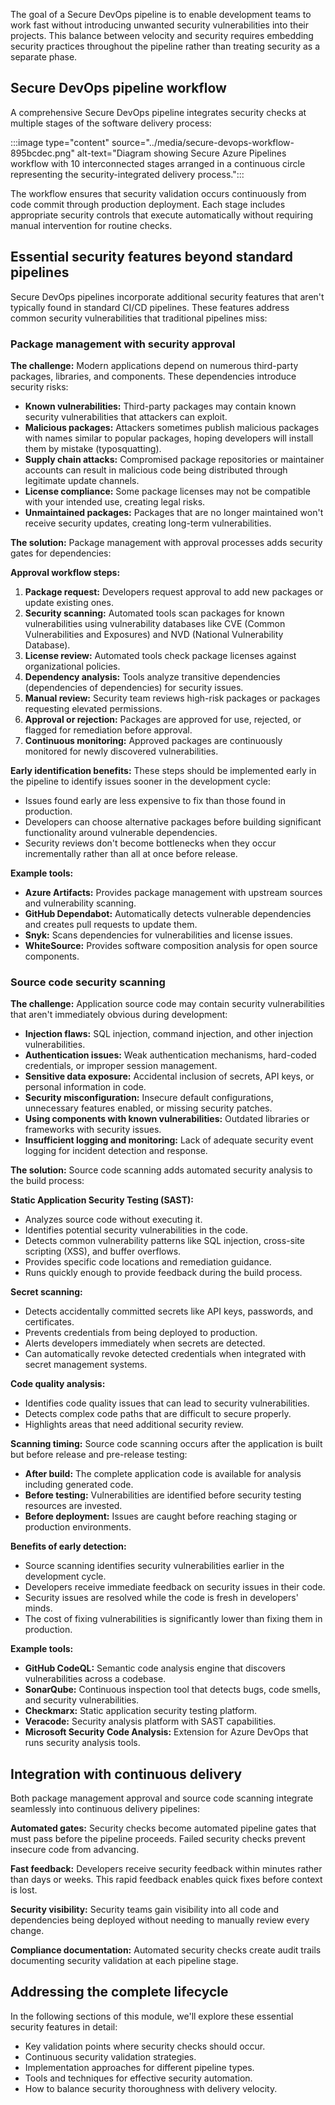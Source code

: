 The goal of a Secure DevOps pipeline is to enable development teams to work fast without introducing unwanted security vulnerabilities into their projects. This balance between velocity and security requires embedding security practices throughout the pipeline rather than treating security as a separate phase.

## Secure DevOps pipeline workflow

A comprehensive Secure DevOps pipeline integrates security checks at multiple stages of the software delivery process:

:::image type="content" source="../media/secure-devops-workflow-895bcdec.png" alt-text="Diagram showing Secure Azure Pipelines workflow with 10 interconnected stages arranged in a continuous circle representing the security-integrated delivery process.":::

The workflow ensures that security validation occurs continuously from code commit through production deployment. Each stage includes appropriate security controls that execute automatically without requiring manual intervention for routine checks.

## Essential security features beyond standard pipelines

Secure DevOps pipelines incorporate additional security features that aren't typically found in standard CI/CD pipelines. These features address common security vulnerabilities that traditional pipelines miss:

### Package management with security approval

**The challenge:** Modern applications depend on numerous third-party packages, libraries, and components. These dependencies introduce security risks:

- **Known vulnerabilities:** Third-party packages may contain known security vulnerabilities that attackers can exploit.
- **Malicious packages:** Attackers sometimes publish malicious packages with names similar to popular packages, hoping developers will install them by mistake (typosquatting).
- **Supply chain attacks:** Compromised package repositories or maintainer accounts can result in malicious code being distributed through legitimate update channels.
- **License compliance:** Some package licenses may not be compatible with your intended use, creating legal risks.
- **Unmaintained packages:** Packages that are no longer maintained won't receive security updates, creating long-term vulnerabilities.

**The solution:** Package management with approval processes adds security gates for dependencies:

**Approval workflow steps:**

1. **Package request:** Developers request approval to add new packages or update existing ones.
2. **Security scanning:** Automated tools scan packages for known vulnerabilities using vulnerability databases like CVE (Common Vulnerabilities and Exposures) and NVD (National Vulnerability Database).
3. **License review:** Automated tools check package licenses against organizational policies.
4. **Dependency analysis:** Tools analyze transitive dependencies (dependencies of dependencies) for security issues.
5. **Manual review:** Security team reviews high-risk packages or packages requesting elevated permissions.
6. **Approval or rejection:** Packages are approved for use, rejected, or flagged for remediation before approval.
7. **Continuous monitoring:** Approved packages are continuously monitored for newly discovered vulnerabilities.

**Early identification benefits:** These steps should be implemented early in the pipeline to identify issues sooner in the development cycle:

- Issues found early are less expensive to fix than those found in production.
- Developers can choose alternative packages before building significant functionality around vulnerable dependencies.
- Security reviews don't become bottlenecks when they occur incrementally rather than all at once before release.

**Example tools:**

- **Azure Artifacts:** Provides package management with upstream sources and vulnerability scanning.
- **GitHub Dependabot:** Automatically detects vulnerable dependencies and creates pull requests to update them.
- **Snyk:** Scans dependencies for vulnerabilities and license issues.
- **WhiteSource:** Provides software composition analysis for open source components.

### Source code security scanning

**The challenge:** Application source code may contain security vulnerabilities that aren't immediately obvious during development:

- **Injection flaws:** SQL injection, command injection, and other injection vulnerabilities.
- **Authentication issues:** Weak authentication mechanisms, hard-coded credentials, or improper session management.
- **Sensitive data exposure:** Accidental inclusion of secrets, API keys, or personal information in code.
- **Security misconfiguration:** Insecure default configurations, unnecessary features enabled, or missing security patches.
- **Using components with known vulnerabilities:** Outdated libraries or frameworks with security issues.
- **Insufficient logging and monitoring:** Lack of adequate security event logging for incident detection and response.

**The solution:** Source code scanning adds automated security analysis to the build process:

**Static Application Security Testing (SAST):**

- Analyzes source code without executing it.
- Identifies potential security vulnerabilities in the code.
- Detects common vulnerability patterns like SQL injection, cross-site scripting (XSS), and buffer overflows.
- Provides specific code locations and remediation guidance.
- Runs quickly enough to provide feedback during the build process.

**Secret scanning:**

- Detects accidentally committed secrets like API keys, passwords, and certificates.
- Prevents credentials from being deployed to production.
- Alerts developers immediately when secrets are detected.
- Can automatically revoke detected credentials when integrated with secret management systems.

**Code quality analysis:**

- Identifies code quality issues that can lead to security vulnerabilities.
- Detects complex code paths that are difficult to secure properly.
- Highlights areas that need additional security review.

**Scanning timing:** Source code scanning occurs after the application is built but before release and pre-release testing:

- **After build:** The complete application code is available for analysis including generated code.
- **Before testing:** Vulnerabilities are identified before security testing resources are invested.
- **Before deployment:** Issues are caught before reaching staging or production environments.

**Benefits of early detection:**

- Source scanning identifies security vulnerabilities earlier in the development cycle.
- Developers receive immediate feedback on security issues in their code.
- Security issues are resolved while the code is fresh in developers' minds.
- The cost of fixing vulnerabilities is significantly lower than fixing them in production.

**Example tools:**

- **GitHub CodeQL:** Semantic code analysis engine that discovers vulnerabilities across a codebase.
- **SonarQube:** Continuous inspection tool that detects bugs, code smells, and security vulnerabilities.
- **Checkmarx:** Static application security testing platform.
- **Veracode:** Security analysis platform with SAST capabilities.
- **Microsoft Security Code Analysis:** Extension for Azure DevOps that runs security analysis tools.

## Integration with continuous delivery

Both package management approval and source code scanning integrate seamlessly into continuous delivery pipelines:

**Automated gates:** Security checks become automated pipeline gates that must pass before the pipeline proceeds. Failed security checks prevent insecure code from advancing.

**Fast feedback:** Developers receive security feedback within minutes rather than days or weeks. This rapid feedback enables quick fixes before context is lost.

**Security visibility:** Security teams gain visibility into all code and dependencies being deployed without needing to manually review every change.

**Compliance documentation:** Automated security checks create audit trails documenting security validation at each pipeline stage.

## Addressing the complete lifecycle

In the following sections of this module, we'll explore these essential security features in detail:

- Key validation points where security checks should occur.
- Continuous security validation strategies.
- Implementation approaches for different pipeline types.
- Tools and techniques for effective security automation.
- How to balance security thoroughness with delivery velocity.
